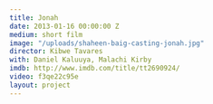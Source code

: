 ```yaml
---
title: Jonah
date: 2013-01-16 00:00:00 Z
medium: short film
image: "/uploads/shaheen-baig-casting-jonah.jpg"
director: Kibwe Tavares
with: Daniel Kaluuya, Malachi Kirby
imdb: http://www.imdb.com/title/tt2690924/
video: f3qe22c95e
layout: project
---
```


